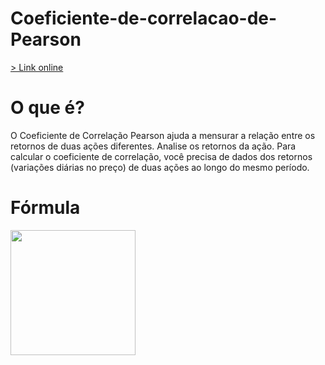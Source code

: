 # Coeficiente-de-correlacao-de-Pearson
<a href="https://coeficiente-de-correlacao-de-pearson.netlify.app/">> Link online</a>
<h1>O que é?</h1>
<p>O Coeficiente de Correlação Pearson ajuda a mensurar a relação entre os retornos de duas ações diferentes. Analise os retornos da ação. Para calcular o coeficiente de correlação, você precisa de dados dos retornos (variações diárias no preço) de duas ações ao longo do mesmo período.</p>
<h1>Fórmula</h1>
<img height="200" src="https://th.bing.com/th/id/R.2ca1db9bf7b85cd32da6f8ad10f1b045?rik=9w3aGSTCYYwz7A&riu=http%3a%2f%2fwww.statisticshowto.com%2fwp-content%2fuploads%2f2009%2f11%2fpearsons.gif&ehk=HiICEYelKcPmjwjuaVKv8XZgNk4eRw95MAH5hCjm7Ho%3d&risl=&pid=ImgRaw&r=0">
